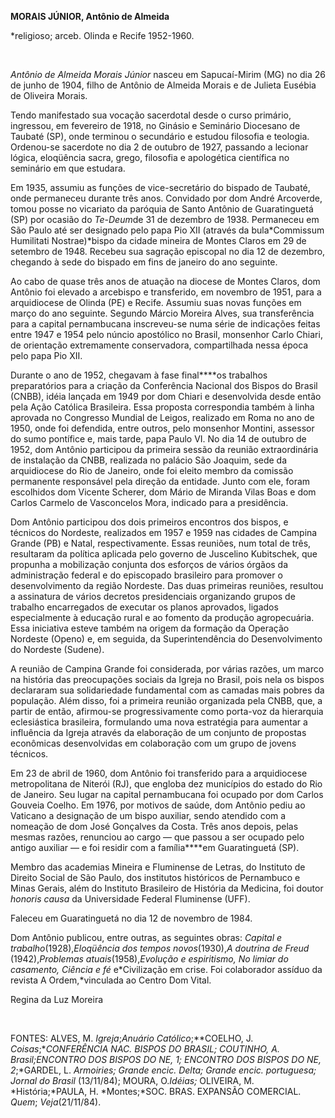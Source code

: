 **MORAIS JÚNIOR, Antônio de Almeida**

\*religioso; arceb. Olinda e Recife 1952-1960.

 

*Antônio de Almeida Morais Júnior* nasceu em Sapucaí-Mirim (MG) no dia
26 de junho de 1904, filho de Antônio de Almeida Morais e de Julieta
Eusébia de Oliveira Morais.

Tendo manifestado sua vocação sacerdotal desde o curso primário,
ingressou, em fevereiro de 1918, no Ginásio e Seminário Diocesano de
Taubaté (SP), onde terminou o secundário e estudou filosofia e teologia.
Ordenou-se sacerdote no dia 2 de outubro de 1927, passando a lecionar
lógica, eloqüência sacra, grego, filosofia e apologética científica no
seminário em que estudara.

Em 1935, assumiu as funções de vice-secretário do bispado de Taubaté,
onde permaneceu durante três anos. Convidado por dom André Arcoverde,
tomou posse no vicariato da paróquia de Santo Antônio de Guaratinguetá
(SP) por ocasião do *Te-Deum*de 31 de dezembro de 1938. Permaneceu em
São Paulo até ser designado pelo papa Pio XII (através da bula*Commissum
Humilitati Nostrae)*bispo da cidade mineira de Montes Claros em 29 de
setembro de 1948. Recebeu sua sagração episcopal no dia 12 de dezembro,
chegando à sede do bispado em fins de janeiro do ano seguinte.

Ao cabo de quase três anos de atuação na diocese de Montes Claros, dom
Antônio foi elevado a arcebispo e transferido, em novembro de 1951, para
a arquidiocese de Olinda (PE) e Recife. Assumiu suas novas funções em
março do ano seguinte. Segundo Márcio Moreira Alves, sua transferência
para a capital pernambucana inscreveu-se numa série de indicações feitas
entre 1947 e 1954 pelo núncio apostólico no Brasil, monsenhor Carlo
Chiari, de orientação extremamente conservadora, compartilhada nessa
época pelo papa Pio XII.

Durante o ano de 1952, chegavam à fase final****os trabalhos
preparatórios para a criação da Conferência Nacional dos Bispos do
Brasil (CNBB), idéia lançada em 1949 por dom Chiari e desenvolvida desde
então pela Ação Católica Brasileira. Essa proposta correspondia também à
linha aprovada no Congresso Mundial de Leigos, realizado em Roma no ano
de 1950, onde foi defendida, entre outros, pelo monsenhor Montini,
assessor do sumo pontífice e, mais tarde, papa Paulo VI. No dia 14 de
outubro de 1952, dom Antônio participou da primeira sessão da reunião
extraordinária de instalação da CNBB, realizada no palácio São Joaquim,
sede da arquidiocese do Rio de Janeiro, onde foi eleito membro da
comissão permanente responsável pela direção da entidade. Junto com ele,
foram escolhidos dom Vicente Scherer, dom Mário de Miranda Vilas Boas e
dom Carlos Carmelo de Vasconcelos Mora, indicado para a presidência.

Dom Antônio participou dos dois primeiros encontros dos bispos, e
técnicos do Nordeste, realizados em 1957 e 1959 nas cidades de Campina
Grande (PB) e Natal, respectivamente. Essas reuniões, num total de três,
resultaram da política aplicada pelo governo de Juscelino Kubitschek,
que propunha a mobilização conjunta dos esforços de vários órgãos da
administração federal e do episcopado brasileiro para promover o
desenvolvimento da região Nordeste. Das duas primeiras reuniões,
resultou a assinatura de vários decretos presidenciais organizando
grupos de trabalho encarregados de executar os planos aprovados, ligados
especialmente à educação rural e ao fomento da produção agropecuária.
Essa iniciativa esteve também na origem da formação da Operação Nordeste
(Openo) e, em seguida, da Superintendência do Desenvolvimento do
Nordeste (Sudene).

A reunião de Campina Grande foi considerada, por várias razões, um marco
na história das preocupações sociais da Igreja no Brasil, pois nela os
bispos declararam sua solidariedade fundamental com as camadas mais
pobres da população. Além disso, foi a primeira reunião organizada pela
CNBB, que, a partir de então, afirmou-se progressivamente como porta-voz
da hierarquia eclesiástica brasileira, formulando uma nova estratégia
para aumentar a influência da Igreja através da elaboração de um
conjunto de propostas econômicas desenvolvidas em colaboração com um
grupo de jovens técnicos.

Em 23 de abril de 1960, dom Antônio foi transferido para a arquidiocese
metropolitana de Niterói (RJ), que engloba dez municípios do estado do
Rio de Janeiro. Seu lugar na capital pernambucana foi ocupado por dom
Carlos Gouveia Coelho. Em 1976, por motivos de saúde, dom Antônio pediu
ao Vaticano a designação de um bispo auxiliar, sendo atendido com a
nomeação de dom José Gonçalves da Costa. Três anos depois, pelas mesmas
razões, renunciou ao cargo — que passou a ser ocupado pelo antigo
auxiliar — e foi residir com a família****em Guaratinguetá (SP).

Membro das academias Mineira e Fluminense de Letras, do Instituto de
Direito Social de São Paulo, dos institutos históricos de Pernambuco e
Minas Gerais, além do Instituto Brasileiro de História da Medicina, foi
doutor *honoris causa* da Universidade Federal Fluminense (UFF).

Faleceu em Guaratinguetá no dia 12 de novembro de 1984.

Dom Antônio publicou, entre outras, as seguintes obras: *Capital e
trabalho*(1928),*Eloqüência dos* *tempos novos*(1930),*A doutrina de
Freud* (1942),*Problemas atuais*(1958),*Evolução e* *espiritismo, No
limiar do casamento, Ciência e* *fé* e*Civilização em crise. Foi
colaborador assíduo da revista A Ordem,*vinculada ao Centro Dom Vital.

Regina da Luz Moreira

 

FONTES: ALVES, M. *Igreja*;*Anuário Católico*;**COELHO, J.
*Coisas*;**CONFERÊNCIA NAC. BISPOS DO BRASIL; COUTINHO, A.
*Brasil*;**ENCONTRO DOS BISPOS DO NE, 1*;* ENCONTRO DOS BISPOS DO NE,
2*;*GARDEL, L. *Armoiries; Grande encic. Delta;* *Grande encic.
portuguesa; Jornal do Brasil* (13/11/84); MOURA, O.*Idéias;* OLIVEIRA,
M. *História;*PAULA, H. *Montes;*SOC. BRAS. EXPANSÃO COMERCIAL. *Quem*;
*Veja*(21/11/84).

 

 
